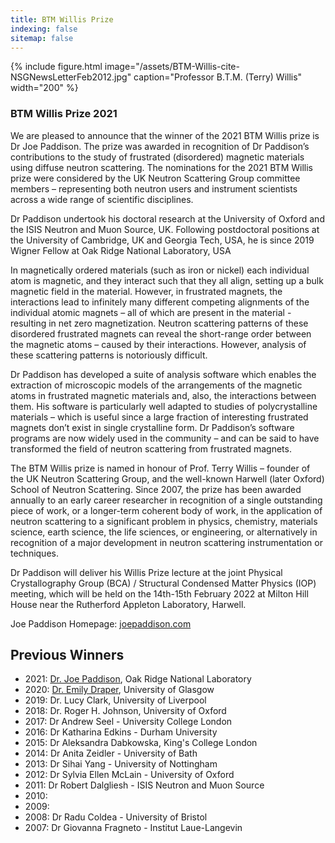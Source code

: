 ```yaml
---
title: BTM Willis Prize
indexing: false
sitemap: false
---
```


{% include figure.html image="/assets/BTM-Willis-cite-NSGNewsLetterFeb2012.jpg" caption="Professor B.T.M. (Terry) Willis" width="200" %}

### BTM Willis Prize 2021

We are pleased to announce that the winner of the 2021 BTM Willis prize is Dr Joe Paddison. 
The prize was awarded in recognition of Dr Paddison’s contributions to the study of frustrated (disordered) magnetic materials using diffuse neutron scattering. 
The nominations for the 2021 BTM Willis prize were considered by the UK Neutron Scattering Group committee members – representing both neutron users and instrument scientists across a wide range of scientific disciplines.

Dr Paddison undertook his doctoral research at the University of Oxford and the ISIS Neutron and Muon Source, UK. 
Following postdoctoral positions at the University of Cambridge, UK and Georgia Tech, USA, he is since 2019 Wigner Fellow at Oak Ridge National Laboratory, USA

In magnetically ordered materials (such as iron or nickel) each individual atom is magnetic, and they interact such that they all align, setting up a bulk magnetic field in the material. 
However, in frustrated magnets, the interactions lead to infinitely many different competing alignments of the individual atomic magnets – all of which are present in the material - resulting in net zero magnetization. 
Neutron scattering patterns of these disordered frustrated magnets can reveal the short-range order between the magnetic atoms – caused by their interactions. However, analysis of these scattering patterns is notoriously difficult.

Dr Paddison has developed a suite of analysis software which enables the extraction of microscopic models of the arrangements of the magnetic atoms in frustrated magnetic materials and, also, the interactions between them. 
His software is particularly well adapted to studies of polycrystalline materials – which is useful since a large fraction of interesting frustrated magnets don’t exist in single crystalline form. 
Dr Paddison’s software programs are now widely used in the community – and can be said to have transformed the field of neutron scattering from frustrated magnets.

The BTM Willis prize is named in honour of Prof. Terry Willis – founder of the UK Neutron Scattering Group, and the well-known Harwell (later Oxford) School of Neutron Scattering. 
Since 2007, the prize has been awarded annually to an early career researcher in recognition of a single outstanding piece of work, or a longer-term coherent body of work, in the application of neutron scattering to a significant problem in physics, chemistry, materials science, earth science, the life sciences, or engineering, or alternatively in recognition of a major development in neutron scattering instrumentation or techniques.

Dr Paddison will deliver his Willis Prize lecture at the joint Physical Crystallography Group (BCA) / Structural Condensed Matter Physics (IOP) meeting, which will be held on the 14th-15th February 2022 at Milton Hill House near the Rutherford Appleton Laboratory, Harwell.

Joe Paddison Homepage: [joepaddison.com](https://joepaddison.com/)

<!-- Nominations now closed

In 2007, the IOP Neutron Scattering Group and the Faraday Division of the Royal Society of Chemistry established a prize for outstanding neutron scattering science in honour of the founding chairman of the Neutron Scattering Group, Professor B T M Willis.

The prize is awarded to an individual in recognition of a single outstanding piece of work, or a longer term coherent body of work, in the application of neutron scattering to a significant problem in physics, chemistry, materials science, earth science, the life sciences, or engineering, or alternatively in recognition of a major development in neutron scattering instrumentation or techniques.

## Eligibility

The recipient of the prize will normally be an early career scientist, i.e. in the first 12 years of a research career (allowing for career breaks) following the award of a first degree, who has made a substantial contribution to the development or reputation of physics / Chemistry / Biology in the UK or Ireland. -->

## Previous Winners
- 2021: [Dr. Joe Paddison](https://joepaddison.com/), Oak Ridge National Laboratory
- 2020: [Dr. Emily Draper](https://www.isis.stfc.ac.uk/Pages/BTM-Willis-Prize-2020---Dr-Emily-Draper.aspx), University of Glasgow
- 2019: Dr. Lucy Clark, University of Liverpool
- 2018: Dr. Roger H. Johnson, University of Oxford
- 2017: Dr Andrew Seel - University College London
- 2016: Dr Katharina Edkins - Durham University
- 2015: Dr Aleksandra Dabkowska, King's College London
- 2014: Dr Anita Zeidler - University of Bath
- 2013: Dr Sihai Yang - University of Nottingham
- 2012: Dr Sylvia Ellen McLain - University of Oxford
- 2011: Dr Robert Dalgliesh - ISIS Neutron and Muon Source
- 2010:
- 2009:
- 2008: Dr Radu Coldea - University of Bristol
- 2007: Dr Giovanna Fragneto - Institut Laue-Langevin
